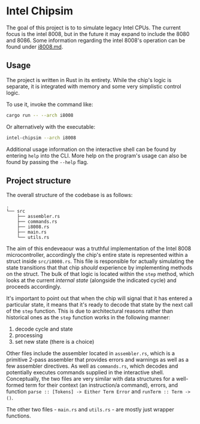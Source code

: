 # Intel Chipsim

The goal of this project is to to simulate legacy Intel CPUs. The current focus is the intel 8008, but in the future it may expand to include the 8080 and 8086. Some information regarding the intel 8008's operation can be found under [i8008.md](i8008.md).

## Usage

The project is written in Rust in its entirety. While the chip's logic is separate, it is integrated with memory and some very simplistic control logic.

To use it, invoke the command like:
```sh
cargo run -- --arch i8008
```
Or alternatively with the executable:
```sh
intel-chipsim --arch i8008
```
Additional usage information on the interactive shell can be found by entering `help` into the CLI. More help on the program's usage can also be found by passing the `--help` flag.

## Project structure

The overall structure of the codebase is as follows:
```text
.
└── src
    ├── assembler.rs
    ├── commands.rs
    ├── i8008.rs
    ├── main.rs
    └── utils.rs
```

The aim of this endeveaour was a truthful implementation of the Intel 8008 microcontroller, accordingly the chip's entire state is represented within a struct inside `src/i8008.rs`. This file is responsible for actually simulating the state transitions that that chip *should* experience by implementing methods on the struct. The bulk of that logic is located within the `step` method, which looks at the current *internal state* (alongside the indicated cycle) and proceeds accordingly.

It's important to point out that when the chip will signal that it has entered a particular state, it means that it's ready to decode that state by the next call of the `step` function. This is due to architectural reasons rather than historical ones as the `step` function works in the following manner:
1. decode cycle and state
2. processing
3. set new state (there is a choice)

Other files include the assembler located in `assembler.rs`, which is a primitive 2-pass assembler that provides errors and warnings as well as a few assembler directives. As well as `commands.rs`, which decodes and potentially executes commands supplied in the interactive shell. Conceptually, the two files are very similar with data structures for a well-formed term for their context (an instruction/a command), errors, and function `parse :: [Tokens] -> Either Term Error` and `runTerm :: Term -> ()`.

The other two files - `main.rs` and `utils.rs` - are mostly just wrapper functions.
